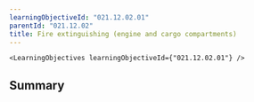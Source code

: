 ```yaml
---
learningObjectiveId: "021.12.02.01"
parentId: "021.12.02"
title: Fire extinguishing (engine and cargo compartments)
---
```


```tsx eval
<LearningObjectives learningObjectiveId={"021.12.02.01"} />
```

## Summary
